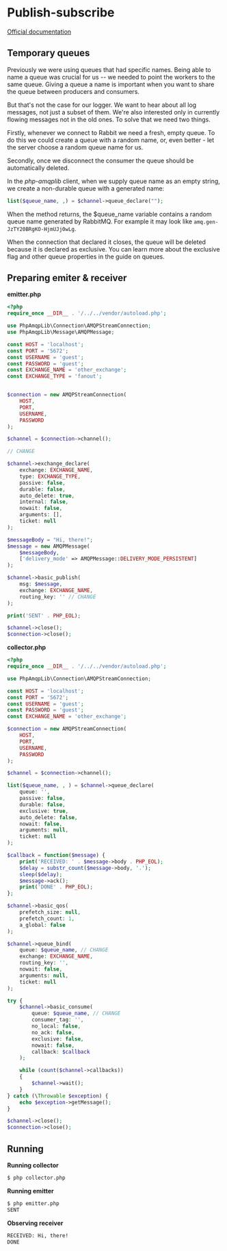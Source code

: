 # Publish-subscribe

[Official documentation](www.rabbitmq.com/tutorials/tutorial-three-php)

## Temporary queues

Previously we were using queues that had specific names. Being able to name a queue was crucial for us -- we needed to point the workers to the same queue. Giving a queue a name is important when you want to share the queue between producers and consumers.

But that's not the case for our logger. We want to hear about all log messages, not just a subset of them. We're also interested only in currently flowing messages not in the old ones. To solve that we need two things.

Firstly, whenever we connect to Rabbit we need a fresh, empty queue. To do this we could create a queue with a random name, or, even better - let the server choose a random queue name for us.

Secondly, once we disconnect the consumer the queue should be automatically deleted.

In the *php-amqplib* client, when we supply queue name as an empty string, we create a non-durable queue with a generated name:

```php
list($queue_name, ,) = $channel->queue_declare("");
```

When the method returns, the $queue_name variable contains a random queue name generated by RabbitMQ. For example it may look like `amq.gen-JzTY20BRgKO-HjmUJj0wLg`.

When the connection that declared it closes, the queue will be deleted because it is declared as exclusive. You can learn more about the exclusive flag and other queue properties in the guide on queues.

## Preparing emiter & receiver

**emitter.php**

```php
<?php
require_once __DIR__ . '/../../vendor/autoload.php';

use PhpAmqpLib\Connection\AMQPStreamConnection;
use PhpAmqpLib\Message\AMQPMessage;

const HOST = 'localhost';
const PORT = '5672';
const USERNAME = 'guest';
const PASSWORD = 'guest';
const EXCHANGE_NAME = 'other_exchange';
const EXCHANGE_TYPE = 'fanout';


$connection = new AMQPStreamConnection(
    HOST,
    PORT,
    USERNAME,
    PASSWORD
);

$channel = $connection->channel();

// CHANGE

$channel->exchange_declare(
    exchange: EXCHANGE_NAME,
    type: EXCHANGE_TYPE,
    passive: false,
    durable: false,
    auto_delete: true,
    internal: false,
    nowait: false,
    arguments: [],
    ticket: null
);

$messageBody = "Hi, there!";
$message = new AMQPMessage(
    $messageBody,
    ['delivery_mode' => AMQPMessage::DELIVERY_MODE_PERSISTENT]
);

$channel->basic_publish(
    msg: $message,
    exchange: EXCHANGE_NAME,
    routing_key: '' // CHANGE
);

print('SENT' . PHP_EOL);

$channel->close();
$connection->close();

```

**collector.php**

```php
<?php
require_once __DIR__ . '/../../vendor/autoload.php';

use PhpAmqpLib\Connection\AMQPStreamConnection;

const HOST = 'localhost';
const PORT = '5672';
const USERNAME = 'guest';
const PASSWORD = 'guest';
const EXCHANGE_NAME = 'other_exchange';

$connection = new AMQPStreamConnection(
    HOST,
    PORT,
    USERNAME,
    PASSWORD
);

$channel = $connection->channel();

list($queue_name, , ) = $channel->queue_declare(
    queue: '',
    passive: false,
    durable: false,
    exclusive: true,
    auto_delete: false,
    nowait: false,
    arguments: null,
    ticket: null
);

$callback = function($message) {
    print('RECEIVED: ' . $message->body . PHP_EOL);
    $delay = substr_count($message->body, '.');
    sleep($delay);
    $message->ack();
    print('DONE' . PHP_EOL);
};

$channel->basic_qos(
    prefetch_size: null,
    prefetch_count: 1,
    a_global: false
);

$channel->queue_bind(
    queue: $queue_name, // CHANGE
    exchange: EXCHANGE_NAME,
    routing_key: '',
    nowait: false,
    arguments: null,
    ticket: null
);

try {
    $channel->basic_consume(
        queue: $queue_name, // CHANGE
        consumer_tag: '',
        no_local: false,
        no_ack: false,
        exclusive: false,
        nowait: false,
        callback: $callback
    );

    while (count($channel->callbacks))
    {
        $channel->wait();
    }
} catch (\Throwable $exception) {
    echo $exception->getMessage();
}

$channel->close();
$connection->close();

```

## Running

**Running collector**

```bash
$ php collector.php
```

**Running emitter**

```bash
$ php emitter.php
SENT
```

**Observing receiver**

```bash
RECEIVED: Hi, there!
DONE
```
